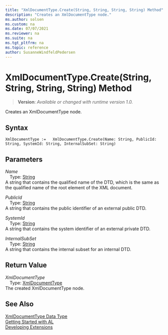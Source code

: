 ```yaml
---
title: "XmlDocumentType.Create(String, String, String, String) Method"
description: "Creates an XmlDocumentType node."
ms.author: solsen
ms.custom: na
ms.date: 07/07/2021
ms.reviewer: na
ms.suite: na
ms.tgt_pltfrm: na
ms.topic: reference
author: SusanneWindfeldPedersen
---
```

[//]: # (START>DO_NOT_EDIT)
[//]: # (IMPORTANT:Do not edit any of the content between here and the END>DO_NOT_EDIT.)
[//]: # (Any modifications should be made in the .xml files in the ModernDev repo.)
# XmlDocumentType.Create(String, String, String, String) Method
> **Version**: _Available or changed with runtime version 1.0._

Creates an XmlDocumentType node.


## Syntax
```AL
XmlDocumentType :=   XmlDocumentType.Create(Name: String, PublicId: String, SystemId: String, InternalSubSet: String)
```
## Parameters
*Name*  
&emsp;Type: [String](/dynamics365/business-central/dev-itpro/developer/methods-auto/text/text-data-type)  
A string that contains the qualified name of the DTD, which is the same as the qualified name of the root element of the XML document.
        
*PublicId*  
&emsp;Type: [String](/dynamics365/business-central/dev-itpro/developer/methods-auto/text/text-data-type)  
A string that contains the public identifier of an external public DTD.
        
*SystemId*  
&emsp;Type: [String](/dynamics365/business-central/dev-itpro/developer/methods-auto/text/text-data-type)  
A string that contains the system identifier of an external private DTD.
        
*InternalSubSet*  
&emsp;Type: [String](/dynamics365/business-central/dev-itpro/developer/methods-auto/text/text-data-type)  
A string that contains the internal subset for an internal DTD.  


## Return Value
*XmlDocumentType*  
&emsp;Type: [XmlDocumentType](xmldocumenttype-data-type.md)  
The created XmlDocumentType node.


[//]: # (IMPORTANT: END>DO_NOT_EDIT)
## See Also
[XmlDocumentType Data Type](xmldocumenttype-data-type.md)  
[Getting Started with AL](../../devenv-get-started.md)  
[Developing Extensions](../../devenv-dev-overview.md)